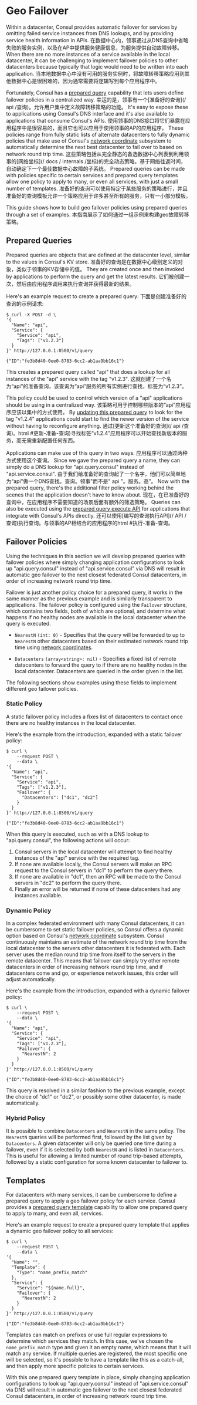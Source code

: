 
# Geo Failover

Within a datacenter, Consul provides automatic failover for services by omitting failed service instances from DNS lookups, and by providing service health information in APIs. 
在数据中心内，领事通过从DNS查询中省略失败的服务实例，以及在AP中提供服务健康信息，为服务提供自动故障转移。
When there are no more instances of a service available in the local datacenter, it can be challenging to implement failover policies to other datacenters because typically that logic would need to be written into each application.
当本地数据中心中没有可用的服务实例时，将故障转移策略应用到其他数据中心是很困难的，因为通常需要将逻辑写到每个应用程序中。



Fortunately, Consul has a [prepared query](/api/query.html) capability that lets users define failover policies in a centralized way. 
幸运的是，领事有一个[准备好的查询](/ api /查询)。允许用户集中定义故障转移策略的功能。
It's easy to expose these to applications using Consul's DNS interface and it's also available to applications that consume Consul's APIs.
使用领事的DNS接口将它们暴露在应用程序中是很容易的，而且它也可以应用于使用领事的AP的应用程序。
These policies range from fully static lists of alternate datacenters to fully dynamic policies that make use of Consul's [network coordinate](/docs/internals/coordinates.html) subsystem to automatically determine the next best datacenter to fail over to based on network round trip time.
这些策略包括从完全静态的备选数据中心列表到利用领事的[网络坐标](/ docs / internals /坐标)的完全动态策略。基于网络往返时间，自动确定下一个最佳数据中心故障的子系统。
Prepared queries can be made with policies specific to certain services and prepared query templates allow one policy to apply to many, or even all services, with just a small number of templates.
准备好的查询可以使用特定于某些服务的策略进行，并且准备好的查询模板允许一个策略应用于许多甚至所有的服务，只有一小部分模板。


This guide shows how to build geo failover policies using prepared queries through a set of examples.
本指南展示了如何通过一组示例来构建geo故障转移策略。


## Prepared Queries

Prepared queries are objects that are defined at the datacenter level, similar to the values in Consul's KV store. 
准备好的查询是在数据中心级别定义的对象，类似于领事的KV存储中的值。
They are created once and then invoked by applications to perform the query and get the latest results.
它们被创建一次，然后由应用程序调用来执行查询并获得最新的结果。

Here's an example request to create a prepared query:
下面是创建准备好的查询的示例请求:

```
$ curl -X POST -d \
'{
  "Name": "api",
  "Service": {
    "Service": "api",
    "Tags": ["v1.2.3"]
  }
}' http://127.0.0.1:8500/v1/query

{"ID":"fe3b8d40-0ee0-8783-6cc2-ab1aa9bb16c1"}
```

This creates a prepared query called "api" that does a lookup for all instances of the "api" service with the tag "v1.2.3". 
这就创建了一个名为“api”的准备查询，该查询为“api”服务的所有实例进行查找，标签为“v1.2.3”。

This policy could be used to control which version of a "api" applications should be using in a centralized way. 
该策略可用于控制哪些版本的“api”应用程序应该以集中的方式使用。
By [updating this prepared query](/api/query.html#update-prepared-query) to look for the tag "v1.2.4" applications could start to find the newer version of the service without having to reconfigure anything.
通过[更新这个准备好的查询](/ api /查询)。html #更新-准备-查询)寻找标签“v1.2.4”应用程序可以开始查找新版本的服务，而无需重新配置任何东西。


Applications can make use of this query in two ways. 
应用程序可以通过两种方式使用这个查询。
Since we gave the prepared query a name, they can simply do a DNS lookup for "api.query.consul" instead of "api.service.consul". 
由于我们给准备好的查询起了一个名字，他们可以简单地为“api”做一个DNS查找。查询。领事"而不是" api "。服务。高”。
Now with the prepared query, there's the additional filter policy working behind the scenes that the application doesn't have to know about.
 现在，在已准备好的查询中，在应用程序不需要知道的场景后面有额外的筛选策略。
Queries can also be executed using the [prepared query execute API](/api/query.html#execute-prepared-query) for applications that integrate with Consul's APIs directly.
还可以使用[编写的查询执行API](/ API /查询)执行查询。与领事的AP相结合的应用程序的html #执行-准备-查询。

## Failover Policies

Using the techniques in this section we will develop prepared queries with failover policies where simply changing application configurations to look up "api.query.consul" instead of "api.service.consul" via DNS will result in automatic geo failover to the next closest federated Consul datacenters, in order of increasing network round trip time.

Failover is just another policy choice for a prepared query, it works in the same manner as the previous example and is similarly transparent to applications. The failover policy is configured using the `Failover` structure, which contains two fields, both of which are optional, and determine what happens if no healthy nodes are available in the local datacenter when the query is executed.

- `NearestN` `(int: 0)` - Specifies that the query will be forwarded to up to `NearestN` other datacenters based on their estimated network round trip time using [network coordinates](/docs/internals/coordinates.html).

- `Datacenters` `(array<string>: nil)` - Specifies a fixed list of remote datacenters to forward the query to if there are no healthy nodes in the local datacenter. Datacenters are queried in the order given in the list.

The following sections show examples using these fields to implement different geo failover policies.

### Static Policy

A static failover policy includes a fixes list of datacenters to contact once there are no healthy instances in the local datacenter.

Here's the example from the introduction, expanded with a static failover policy:

```
$ curl \
    --request POST \
    --data \
'{
  "Name": "api",
  "Service": {
    "Service": "api",
    "Tags": ["v1.2.3"],
    "Failover": {
      "Datacenters": ["dc1", "dc2"]
    }
  }
}' http://127.0.0.1:8500/v1/query

{"ID":"fe3b8d40-0ee0-8783-6cc2-ab1aa9bb16c1"}
```

When this query is executed, such as with a DNS lookup to "api.query.consul", the following actions will occur:

1. Consul servers in the local datacenter will attempt to find healthy instances of the "api" service with the required tag.
2. If none are available locally, the Consul servers will make an RPC request to the Consul servers in "dc1" to perform the query there.
3. If none are available in "dc1", then an RPC will be made to the Consul servers in "dc2" to perform the query there.
4. Finally an error will be returned if none of these datacenters had any instances available.

### Dynamic Policy

In a complex federated environment with many Consul datacenters, it can be cumbersome to set static failover policies, so Consul offers a dynamic option based on Consul's [network coordinate](/docs/internals/coordinates.html) subsystem. Consul continuously maintains an estimate of the network round trip time from the local datacenter to the servers other datacenters it is federated with. Each server uses the median round trip time from itself to the servers in the remote datacenter. This means that failover can simply try other remote datacenters in order of increasing network round trip time, and if datacenters come and go, or experience network issues, this order will adjust automatically.

Here's the example from the introduction, expanded with a dynamic failover policy:

```
$ curl \
    --request POST \
    --data \
'{
  "Name": "api",
  "Service": {
    "Service": "api",
    "Tags": ["v1.2.3"],
    "Failover": {
      "NearestN": 2
    }
  }
}' http://127.0.0.1:8500/v1/query

{"ID":"fe3b8d40-0ee0-8783-6cc2-ab1aa9bb16c1"}
```

This query is resolved in a similar fashion to the previous example, except the choice of "dc1" or "dc2", or possibly some other datacenter, is made automatically.

### Hybrid Policy

It is possible to combine `Datacenters` and `NearestN` in the same policy. The `NearestN` queries will be performed first, followed by the list given by `Datacenters`. A given datacenter will only be queried one time during a failover, even if it is selected by both `NearestN` and is listed in `Datacenters`. This is useful for allowing a limited number of round trip-based attempts, followed by a static configuration for some known datacenter to failover to.

## Templates

For datacenters with many services, it can be cumbersome to define a prepared query to apply a geo failover policy for each service. Consul provides a [prepared query template](/api/query.html#prepared-query-templates) capability to allow one prepared query to apply to many, and even all, services.

Here's an example request to create a prepared query template that applies a dynamic geo failover policy to all services:

```
$ curl \
    --request POST \
    --data \
'{
  "Name": "",
  "Template": {
    "Type": "name_prefix_match"
  },
  "Service": {
    "Service": "${name.full}",
    "Failover": {
      "NearestN": 2
    }
  }
}' http://127.0.0.1:8500/v1/query

{"ID":"fe3b8d40-0ee0-8783-6cc2-ab1aa9bb16c1"}
```

Templates can match on prefixes or use full regular expressions to determine which services they match. In this case, we've chosen the `name_prefix_match` type and given it an empty name, which means that it will match any service. If multiple queries are registered, the most specific one will be selected, so it's possible to have a template like this as a catch-all, and then apply more specific policies to certain services.

With this one prepared query template in place, simply changing application configurations to look up "api.query.consul" instead of "api.service.consul" via DNS will result in automatic geo failover to the next closest federated Consul datacenters, in order of increasing network round trip time.